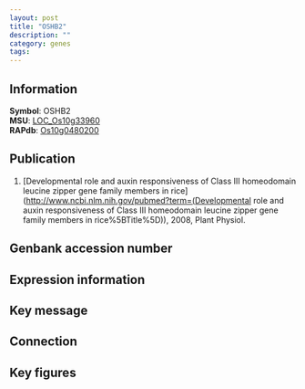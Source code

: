 ```yaml
---
layout: post
title: "OSHB2"
description: ""
category: genes
tags: 
---
```


## Information
__Symbol__: OSHB2  
__MSU__: [LOC_Os10g33960](http://rice.plantbiology.msu.edu/cgi-bin/ORF_infopage.cgi?orf=LOC_Os10g33960)  
__RAPdb__: [Os10g0480200](http://rapdb.dna.affrc.go.jp/viewer/gbrowse_details/irgsp1?name=Os10g0480200)  

## Publication
1. [Developmental role and auxin responsiveness of Class III homeodomain leucine zipper gene family members in rice](http://www.ncbi.nlm.nih.gov/pubmed?term=(Developmental role and auxin responsiveness of Class III homeodomain leucine zipper gene family members in rice%5BTitle%5D)), 2008, Plant Physiol.

## Genbank accession number

## Expression information

## Key message

## Connection

## Key figures


